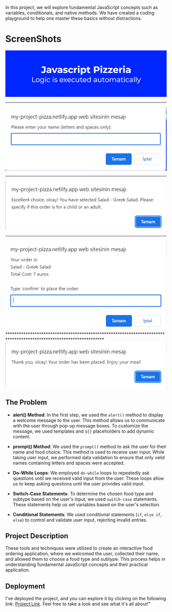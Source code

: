 In this project, we will explore fundamental JavaScript concepts such as variables, conditionals, and native methods. We have created a coding playground to help one master these basics without distractions.

# ScreenShots
![2](https://github.com/Olcaytp/my-project-pizza/blob/main/code/img/image.png)
*******************************************************************************************************************
![3](https://github.com/Olcaytp/my-project-pizza/blob/main/code/img/image%20(2).png)
*******************************************************************************************************************
![1](https://github.com/Olcaytp/my-project-pizza/blob/main/code/img/image%20(3).png)
*******************************************************************************************************************
![4](https://github.com/Olcaytp/my-project-pizza/blob/main/code/img/image%20(4).png)*******************************************************************************************************************
![5](https://github.com/Olcaytp/my-project-pizza/blob/main/code/img/image%20(5).png)

## The Problem

- **alert() Method**: In the first step, we used the `alert()` method to display a welcome message to the user. This method allows us to communicate with the user through pop-up message boxes. To customize the message, we used templates and `${}` placeholders to add dynamic content.

- **prompt() Method**: We used the `prompt()` method to ask the user for their name and food choice. This method is used to receive user input. While taking user input, we performed data validation to ensure that only valid names containing letters and spaces were accepted.

- **Do-While Loops**: We employed `do-while` loops to repeatedly ask questions until we received valid input from the user. These loops allow us to keep asking questions until the user provides valid input.

- **Switch-Case Statements**: To determine the chosen food type and subtype based on the user's input, we used `switch-case` statements. These statements help us set variables based on the user's selection.

- **Conditional Statements**: We used conditional statements (`if`, `else if`, `else`) to control and validate user input, rejecting invalid entries.

## Project Description

These tools and techniques were utilized to create an interactive food ordering application, where we welcomed the user, collected their name, and allowed them to choose a food type and subtype. This process helps in understanding fundamental JavaScript concepts and their practical application.

## Deployment

I've deployed the project, and you can explore it by clicking on the following link: [Project Link](https://my-project-pizza.netlify.app/). Feel free to take a look and see what it's all about!"

